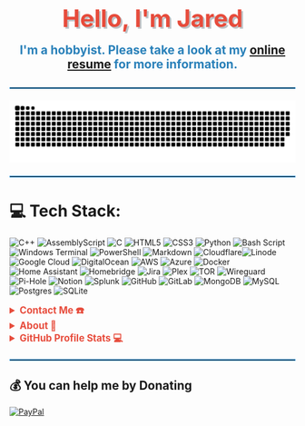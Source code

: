 <div align="center">
  <h1 style="font-size: 3em; color: #e74c3c; text-align: center; text-shadow: 3px 3px #bdc3c7;">Hello, I'm Jared</h1>
  <h4 style="font-size: 1.5em; color: #2980b9; text-align: center; margin-top: -10px;">I'm a hobbyist. Please take a look at my <a href="" target="_blank">online resume</a> for more information.</h4>
</div>

<hr style="border: 1px solid #3498db; margin: 20px 0;">

<!--- snake -->
<div align="center">
  <a href="https://1999azzar.github.io/1999AZZAR/">
    <img src="/Resources/grid-snake.svg" alt="snake">
  </a>
</div>
<!--- snake end -->

<hr style="border: 1px solid #3498db; margin: 20px 0;">

<!--- stack -->
# 💻 Tech Stack: 
![C++](https://img.shields.io/badge/c++-%2300599C.svg?style=for-the-badge&logo=c%2B%2B&logoColor=white) ![AssemblyScript](https://img.shields.io/badge/assembly%20script-%23000000.svg?style=for-the-badge&logo=assemblyscript&logoColor=white) ![C](https://img.shields.io/badge/c-%2300599C.svg?style=for-the-badge&logo=c&logoColor=white) ![HTML5](https://img.shields.io/badge/html5-%23E34F26.svg?style=for-the-badge&logo=html5&logoColor=white) ![CSS3](https://img.shields.io/badge/css3-%231572B6.svg?style=for-the-badge&logo=css3&logoColor=white) ![Python](https://img.shields.io/badge/python-3670A0?style=for-the-badge&logo=python&logoColor=ffdd54) ![Bash Script](https://img.shields.io/badge/bash_script-%23121011.svg?style=for-the-badge&logo=gnu-bash&logoColor=white) ![Windows Terminal](https://img.shields.io/badge/Windows%20Terminal-%234D4D4D.svg?style=for-the-badge&logo=windows-terminal&logoColor=white) ![PowerShell](https://img.shields.io/badge/PowerShell-%235391FE.svg?style=for-the-badge&logo=powershell&logoColor=white) ![Markdown](https://img.shields.io/badge/markdown-%23000000.svg?style=for-the-badge&logo=markdown&logoColor=white) ![Cloudflare](https://img.shields.io/badge/Cloudflare-F38020?style=for-the-badge&logo=Cloudflare&logoColor=white)![Linode](https://img.shields.io/badge/linode-00A95C?style=for-the-badge&logo=linode&logoColor=white) ![Google Cloud](https://img.shields.io/badge/GoogleCloud-%234285F4.svg?style=for-the-badge&logo=google-cloud&logoColor=white) ![DigitalOcean](https://img.shields.io/badge/DigitalOcean-%230167ff.svg?style=for-the-badge&logo=digitalOcean&logoColor=white) ![AWS](https://img.shields.io/badge/AWS-%23FF9900.svg?style=for-the-badge&logo=amazon-aws&logoColor=white) ![Azure](https://img.shields.io/badge/azure-%230072C6.svg?style=for-the-badge&logo=microsoftazure&logoColor=white) ![Docker](https://img.shields.io/badge/docker-%230db7ed.svg?style=for-the-badge&logo=docker&logoColor=white) ![Home Assistant](https://img.shields.io/badge/home%20assistant-%2341BDF5.svg?style=for-the-badge&logo=home-assistant&logoColor=white) ![Homebridge](https://img.shields.io/badge/homebridge-%23491F59.svg?style=for-the-badge&logo=homebridge&logoColor=white) ![Jira](https://img.shields.io/badge/jira-%230A0FFF.svg?style=for-the-badge&logo=jira&logoColor=white) ![Plex](https://img.shields.io/badge/plex-%23E5A00D.svg?style=for-the-badge&logo=plex&logoColor=white) ![TOR](https://img.shields.io/badge/tor-%237E4798.svg?style=for-the-badge&logo=tor-project&logoColor=white) ![Wireguard](https://img.shields.io/badge/wireguard-%2388171A.svg?style=for-the-badge&logo=wireguard&logoColor=white) ![Pi-Hole](https://img.shields.io/badge/pihole-%2396060C.svg?style=for-the-badge&logo=pi-hole&logoColor=white) ![Notion](https://img.shields.io/badge/Notion-%23000000.svg?style=for-the-badge&logo=notion&logoColor=white) ![Splunk](https://img.shields.io/badge/splunk-%23000000.svg?style=for-the-badge&logo=splunk&logoColor=white) ![GitHub](https://img.shields.io/badge/github-%23121011.svg?style=for-the-badge&logo=github&logoColor=white) ![GitLab](https://img.shields.io/badge/gitlab-%23181717.svg?style=for-the-badge&logo=gitlab&logoColor=white) ![MongoDB](https://img.shields.io/badge/MongoDB-%234ea94b.svg?style=for-the-badge&logo=mongodb&logoColor=white) ![MySQL](https://img.shields.io/badge/mysql-4479A1.svg?style=for-the-badge&logo=mysql&logoColor=white) ![Postgres](https://img.shields.io/badge/postgres-%23316192.svg?style=for-the-badge&logo=postgresql&logoColor=white) ![SQLite](https://img.shields.io/badge/sqlite-%2307405e.svg?style=for-the-badge&logo=sqlite&logoColor=white)
<!--- stack ends-->

<!--- Contact -->
<details>
  <summary style="font-size: 1.2em; font-weight: bold; color: #e74c3c; cursor: pointer;">Contact Me ☎️</summary>
  <div align="center">
    <h2 style="color: #2c3e50;">You can reach me by:</h2>
    <p style="font-size: 1.2em;">
      <a href="https://www.linkedin.com/in/jaredmarcusm/" target="_blank">
        <img src="https://img.shields.io/badge/linkedin-%231DA1F2.svg?style=for-the-badge&logo=linkedin&logoColor=white" alt="Jared's LinkedIn" style="height: 30px; margin: 0 5px;">
      </a>
      <a href="mailto:jaredmarcus@icloud.com" target="_blank">
        <img src="https://img.shields.io/badge/iCloud-3693F3?style=for-the-badge&logo=iCloud&logoColor=white" alt="Jared's Email" style="height: 30px; margin: 0 5px;">
      </a>
      <a href="mailto:jared278562@gmail.com" target="_blank">
        <img src="https://img.shields.io/badge/gmail-EA4335.svg?style=for-the-badge&logo=gmail&logoColor=white" alt="Jared's Gmail" style="height: 30px; margin: 0 5px;">
      </a>
    </p>
    <p style="font-size: 1.2em;">
      <a href="https://instagram.com/ja_marcus21" target="_blank">
        <img src="https://img.shields.io/badge/instagram-%23E4405F.svg?style=for-the-badge&logo=Instagram&logoColor=white" alt="Jared's Instagram" style="height: 30px; margin: 0 5px;">
      </a>
      <a href="https://twitter.com/Ja_Marcus21" target="_blank">
        <img src="https://img.shields.io/twitter/url?url=https%3A%2F%2Ftwitter.com%2Fsiapa_hayosiapa" alt="Jared's Twitter" style="height: 30px; margin: 0 5px;">
      </a>
      <a href="https://twitter.com/Frosttttyyy" target="_blank">
        <img src="https://img.shields.io/twitter/url?url=https%3A%2F%2Ftwitter.com%2Fsiapa_hayosiapa" alt="Jared's Alt Twitter" style="height: 30px; margin: 0 5px;">
      </a>
    </p>
  </div>
</details>
<!--- Contact end -->

<!--- About -->
<details>
  <summary style="font-size: 1.2em; font-weight: bold; color: #e74c3c; cursor: pointer;">About 👤</summary>
  <div align="center">
    <h2 style="color: #2c3e50;">About this Account</h2>
    <p style="font-size: 1.2em;"> Just your casual hobbyist. <br> Love Cryptography, Reverse Engineering and Malware Analysis. 
    <p style="font-size: 1.2em;">
      <a href="github.com/jaredmarcus" target="_blank">
        <img src="https://komarev.com/ghpvc/?username=jaredmarcus&style=for-the-badge&label=PROFILE+VIEWS" alt="views count" style="height: 30px; margin: 0 5px;">
      </a>
      <a href="https://jaredmarcus.github.io/jaredmarcus/" target="_blank">
        <img src="https://img.shields.io/website?down_message=offline&style=for-the-badge&up_message=online&url=https%3A%2F%2Fjaredmarcus.github.io%2Fjaredmarcus%2F" alt="website" style="height: 30px; margin: 0 5px;">
      </a>
    </p>
    <p style="font-size: 1.2em;">
      <a href="github.com/jaredmarcus" target="_blank">
        <img src="https://img.shields.io/github/license/jaredmarcus/jaredmarcus?color=purple&style=for-the-badge" alt="license" style="height: 30px; margin: 0 5px;">
      </a>
    </p>
  </div>
</details>
<!--- About end -->

<details>
  <summary style="font-size: 1.2em; font-weight: bold; color: #e74c3c; cursor: pointer;">GitHub Profile Stats 💻</summary>
  <div align="center">
    <h2 style="color: #2c3e50;">GitHub Stats</h2>
    <details>
      <summary align="left" style="font-size: 1.2em; font-weight: bold; color: #2980b9;">General</summary>
        <table align="center">
          <tr border="0">
            <td width="50%" align="center"> 
              <img align="center" width="100%" src="https://github-readme-streak-stats.herokuapp.com?user=jaredmarcus&theme=gruvbox&hide_border=true&date_format=j%20M%5B%20Y%5D" alt="GitHub Streak">
            </td>
            <td width="50%" align="center">
              <img align="center" width="100%" src="https://github-readme-stats.vercel.app/api?username=jaredmarcus&show_icons=true&theme=gruvbox&hide_border=true" alt="GitHub Stats">
            </td>
          </tr>
        </table>
        <div align="center">
          <p>
            <a href="https://github.com/jaredmarcus" target="_blank">
              <img align="center" width="100%" src="https://github-profile-summary-cards.vercel.app/api/cards/profile-details?username=jaredmarcus&theme=gruvbox&hide_border=true" alt="GitHub Profile Summary" style="border-radius: 10px; margin: 0 5px;">
            </a>
          </p>
        </div>
    </details>
    <details>
      <summary align="left" style="font-size: 1.2em; font-weight: bold; color: #2980b9;">Language</summary>
        <table align="center">
          <tr border="0">
            <td width="50%" align="center"> 
              <img align="center" width="100%" src="https://github-profile-summary-cards.vercel.app/api/cards/repos-per-language?username=jaredmarcus&theme=gruvbox&layout=compact&hide_border=true" alt="Top Langs by repo">
              <br></br>
              <img align="center" width="100%" src="https://github-profile-summary-cards.vercel.app/api/cards/most-commit-language?username=jaredmarcus&theme=gruvbox&layout=compact&hide_border=true" alt="Top Langs by commit">
            </td>
            <td width="50%" align="center">
              <img align="center" width="100%" src="https://github-readme-stats.vercel.app/api/top-langs/?username=jaredmarcus&langs_count=6&theme=gruvbox&hide_border=true" alt="overall Top Langs">
            </td>
          </tr>
        </table>
    </details>
  </div>

  <details open>
    <summary style="font-size: 1.2em; font-weight: bold; color: #e74c3c; cursor: pointer;">Recent Activity</summary>
    <div align="center">
      <p>
        <a href="https://github.com/jaredmarcus" target="_blank">
          <img alt="Jared's Activity Graph" src="https://github-readme-activity-graph.vercel.app/graph?username=jaredmarcus&theme=github-compact&hide_border=true" style="border-radius: 10px; margin: 0 5px;">
        </a>
      </p>
    </div>
  </details>
</details>

<!-- <hr style="border: 1px solid #3498db; margin: 20px 0;">

<h4 style="color: #2e8b57; font-size: 1.8em;">Related Account</h4>
<table align="center" style="border-collapse: collapse; border: none;">
  <tr>
    <td align="center" style="border: none;">
      <a href="https://gist.github.com/jaredmarcus" target="_blank" style="text-decoration: none;">
        <img alt="Gist" src="https://upload.wikimedia.org/wikipedia/commons/4/4a/GitHub_Mark.png" style="width: 24px; border-radius: 10px; margin: 0 5px;">
        <br>
        <span>Gist</span>
      </a>
    </td>
    <td align="center" style="border: none;">
      <a href="https://wokwi.com/makers/" target="_blank" style="text-decoration: none;">
        <img alt="Wokwi" src="https://wokwi.com/favicon-white.png" style="width: 24px; border-radius: 10px; margin: 0 5px;">
        <br>
        <span>Wokwi</span>
      </a>
    </td>
    <td align="center" style="border: none;">
      <a href="https://www.hackerrank.com/profile/" target="_blank" style="text-decoration: none;">
        <img alt="HackerRank" src="https://cdn.worldvectorlogo.com/logos/hackerrank.svg" style="width: 24px; border-radius: 10px; margin: 0 5px;">
        <br>
        <span>HackerRank</span>
      </a>
    </td>
    <td align="center" style="border: none;">
      <a href="https://codepen.io/" target="_blank" style="text-decoration: none;">
        <img alt="CodePen" src="https://cdn.worldvectorlogo.com/logos/codepen-icon.svg" style="width: 24px; border-radius: 10px; margin: 0 5px;">
        <br>
        <span>CodePen</span>
      </a>
    </td>
    <td align="center" style="border: none;">
      <a href="https://devpost.com/" target="_blank" style="text-decoration: none;">
        <img alt="DevPost" src="https://d2dmyh35ffsxbl.cloudfront.net/assets/reimagine2/devpost-logo-25d0005ec83e3b9ef6fce93235bb6d642d7c828f31758ebdb5b7ee87de7d45c3.svg" style="width: 24px; border-radius: 10px; margin: 0 5px;">
        <br>
        <span>DevPost</span>
      </a>
    </td>
    <td align="center" style="border: none;">
      <a href="https://medium.com/@" target="_blank" style="text-decoration: none;">
        <img alt="Medium" src="https://upload.wikimedia.org/wikipedia/commons/e/ec/Medium_logo_Monogram.svg" style="width: 24px; border-radius: 10px; margin: 0 5px;">
        <br>
        <span>Medium</span>
      </a>
    </td>
  </tr>
</table> -->
  
<hr style="border: 1px solid #3498db; margin: 20px 0;">

## 💰 You can help me by Donating
[![PayPal](https://img.shields.io/badge/PayPal-00457C?style=for-the-badge&logo=paypal&logoColor=white)](https://paypal.me/https://www.paypal.me/JaredMacias222) 
